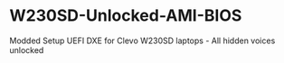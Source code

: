 # W230SD-Unlocked-AMI-BIOS
Modded Setup UEFI DXE for Clevo W230SD laptops - All hidden voices unlocked
